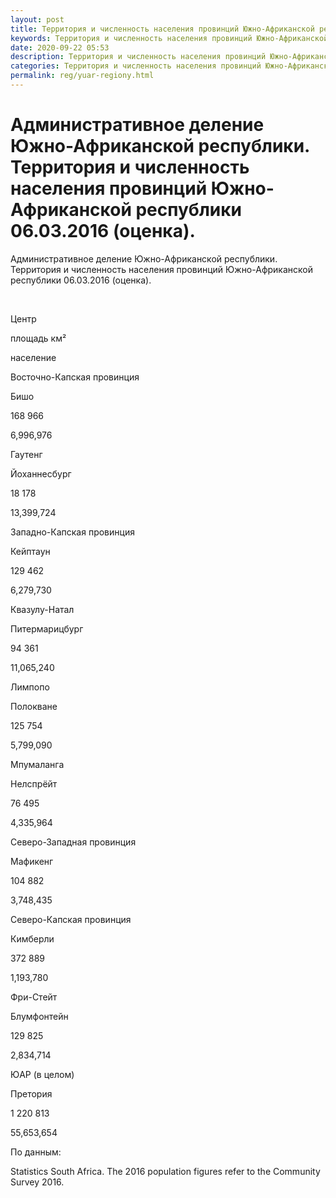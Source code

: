 ```yaml
---
layout: post
title: Территория и численность населения провинций Южно-Африканской республики
keywords: Территория и численность населения провинций Южно-Африканской республики
date: 2020-09-22 05:53
description: Территория и численность населения провинций Южно-Африканской республики
categories: Территория и численность населения провинций Южно-Африканской республики
permalink: reg/yuar-regiony.html
---
```


# Административное деление Южно-Африканской республики. Территория и численность населения провинций Южно-Африканской республики 06.03.2016 (оценка).


Административное деление Южно-Африканской республики. Территория и численность населения провинций Южно-Африканской республики 06.03.2016 (оценка).








 


Центр


площадь км²


население






Восточно-Капская провинция


Бишо


168 966


6,996,976






Гаутенг


Йоханнесбург


18 178


13,399,724






Западно-Капская провинция


Кейптаун


129 462


6,279,730






Квазулу-Натал


Питермарицбург


94 361


11,065,240






Лимпопо


Полокване


125 754


5,799,090






Мпумаланга


Нелспрёйт


76 495


4,335,964






Северо-Западная провинция


Мафикенг


104 882


3,748,435






Северо-Капская провинция


Кимберли


372 889


1,193,780






Фри-Стейт


Блумфонтейн


129 825


2,834,714






ЮАР (в целом)


Претория


1 220 813


55,653,654 








По данным:


Statistics South Africa.
 The 2016 population figures refer to the Community Survey 2016.

		
